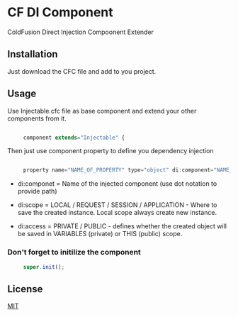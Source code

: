 # CF DI Component
 ColdFusion Direct Injection Compoonent Extender

## Installation

Just download the CFC file and add to you project.

## Usage

Use Injectable.cfc file as base component and extend your other components from it.

```javascript

     component extends="Injectable" {

```

Then just use component property to define you dependency injection 

```javascript 

     property name="NAME_OF_PROPERTY" type="object" di:component="NAME_OF_INJECTED COMPONENT" di:scope=""  di:access="";

```

+ di:componet = Name of the injected component (use dot notation to provide path)

+ di:scope    = LOCAL / REQUEST / SESSION / APPLICATION - Where to save the created instance. Local scope always create new instance.

+ di:access   = PRIVATE / PUBLIC - defines whether the created object will be saved in VARIABLES (private) or THIS (public) scope.


### Don't forget to initilize the component
```javascript
     super.init();
```


## License
[MIT](https://choosealicense.com/licenses/mit/)
